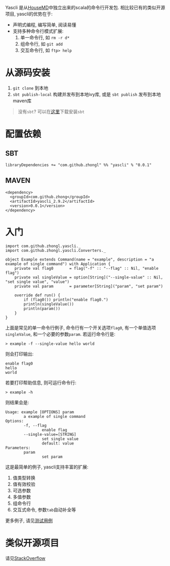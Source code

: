 Yascli 是从[HouseMD](http://github.com/zhongl/housemd)中独立出来的scala的命令行开发包.
相比较已有的类似开源项目, yascli的优势在于:

- 声明式编程, 编写简单, 阅读易懂
- 支持多种命令行模式扩展:
    1. 单一命令行, 如 `rm -r d*`
    1. 组命令行, 如 `git add`
    1. 交互命令行, 如 `ftp> help`

# 从源码安装

1. `git clone` 到本地
1. `sbt publish-local` 构建并发布到本地ivy库, 或是 `sbt publish` 发布到本地maven库

> 没有`sbt`? 可以在[这里](http://www.scala-sbt.org/download.html)下载安装`sbt`

# 配置依赖

## SBT

`libraryDependencies += "com.github.zhongl" %% "yascli" % "0.0.1"`

## MAVEN

    <dependency>
      <groupId>com.github.zhong</groupId>
      <artifactId>yascli_2.9.2</artifactId>
      <version>0.0.1</version>
    </dependency>

# 入门

    import com.github.zhongl.yascli._
    import com.github.zhongl.yascli.Converters._

    object Example extends Command(name = "example", description = "a example of single command") with Application {
        private val flag0       = flag("-f" :: "--flag" :: Nil, "enable flag")
        private val singleValue = option[String]("--single-value" :: Nil, "set single value", "value")
        private val param       = parameter[String]("param", "set param")

        override def run() {
            if (flag0()) println("enable flag0.")
            println(singleValue())
            println(param())
        }
    }

上面是常见的单一命令行例子, 命令行有一个开关选项`flag0`, 有一个单值选项`singleValue`, 和一个必要的参数`param`. 若运行命令行是:

    > example -f --single-value hello world

则会打印输出:

    enable flag0
    hello
    world

若要打印帮助信息, 则可运行命令行:

    > example -h

则结果会是:

    Usage: example [OPTIONS] param
            a example of single command
    Options:
            -f, --flag
                    enable flag
            --single-value=[STRING]
                    set single value
                    default: value
    Parameters:
            param
                    set param

这是最简单的例子, yascli支持丰富的扩展:

1. 值类型转换
1. 值有效校验
1. 可选参数
1. 多值参数
1. 组命令行
1. 交互式命令, 参数`tab`自动补全等

更多例子, 请见[测试用例]()

# 类似开源项目

请见[StackOverflow](http://stackoverflow.com/questions/2315912/scala-best-way-to-parse-command-line-parameters-cli)

